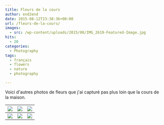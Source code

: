 ```yaml
---
title: Fleurs de la cours
author: end2end
date: 2015-08-12T23:38:36+00:00
url: /fleurs-de-la-cours/
images:
  - src: /wp-content/uploads/2015/08/IMG_2619-Featured-Image.jpg
hits:
  - 20
categories:
  - Photography
tags:
  - français
  - flowers
  - nature
  - photography

---
```


Voici d'autres photos de fleurs que j'ai capturé pas plus loin que la cours de la maison.

| [ ![](/wp-content/uploads/2015/08/IMG_2611_LR5-300x200.jpg) ](https://www.flickr.com/photos/154618444@N05/36860986414/in/album-72157687616715024/) | [ ![](/wp-content/uploads/2015/08/IMG_2619_LR5-300x200.jpg) ](https://www.flickr.com/photos/154618444@N05/23719009398/in/album-72157687616715024/) | [ ![](/wp-content/uploads/2015/08/IMG_2624_LR5-200x300.jpg) ](https://www.flickr.com/photos/154618444@N05/36860982644/in/album-72157687616715024/) |
|---|---|---|
| [ ![](/wp-content/uploads/2015/08/IMG_2637_LR5-300x200.jpg) ](https://www.flickr.com/photos/154618444@N05/23719006978/in/album-72157687616715024/) | [ ![](/wp-content/uploads/2015/08/IMG_2821_e2ez-300x200.jpg) ](https://www.flickr.com/photos/154618444@N05/37320179020/in/album-72157687616715024/) | [ ![](/wp-content/uploads/2015/08/IMG_2943_e2ez-200x300.jpg) ](https://www.flickr.com/photos/154618444@N05/36868560994/in/album-72157687616715024/) |